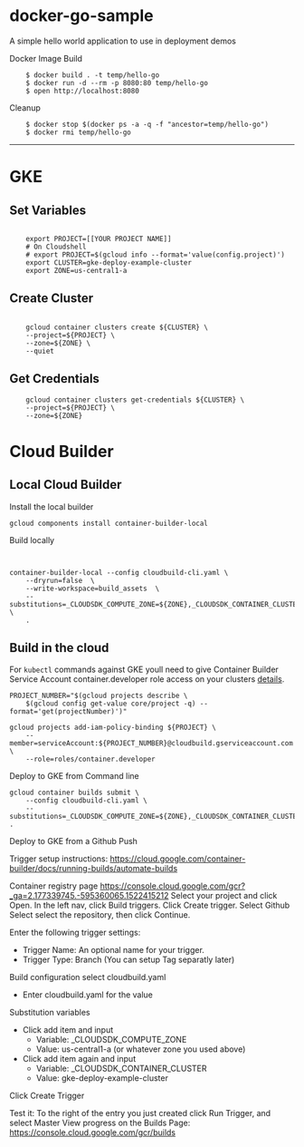 # docker-go-sample


A simple hello world application to use in deployment demos


Docker Image Build

```
    $ docker build . -t temp/hello-go
    $ docker run -d --rm -p 8080:80 temp/hello-go
    $ open http://localhost:8080

```


Cleanup

```
    $ docker stop $(docker ps -a -q -f "ancestor=temp/hello-go")
    $ docker rmi temp/hello-go
```

---

# GKE



## Set Variables

```
 
    export PROJECT=[[YOUR PROJECT NAME]]
    # On Cloudshell
    # export PROJECT=$(gcloud info --format='value(config.project)')
    export CLUSTER=gke-deploy-example-cluster
    export ZONE=us-central1-a

```
## Create Cluster

```

    gcloud container clusters create ${CLUSTER} \
    --project=${PROJECT} \
    --zone=${ZONE} \
    --quiet

```

## Get Credentials

```
    gcloud container clusters get-credentials ${CLUSTER} \
    --project=${PROJECT} \
    --zone=${ZONE}

```

# Cloud Builder


## Local Cloud Builder

Install the local builder
```
gcloud components install container-builder-local
```

Build locally
```


container-builder-local --config cloudbuild-cli.yaml \
    --dryrun=false  \
    --write-workspace=build_assets  \
    --substitutions=_CLOUDSDK_COMPUTE_ZONE=${ZONE},_CLOUDSDK_CONTAINER_CLUSTER=${CLUSTER},_TAG_NAME=18 \
    .
```



## Build in the cloud


For `kubectl` commands against GKE youll need to give Container Builder Service Account container.developer role access on your clusters [details](https://github.com/GoogleCloudPlatform/cloud-builders/tree/master/kubectl).

```
PROJECT_NUMBER="$(gcloud projects describe \
    $(gcloud config get-value core/project -q) --format='get(projectNumber)')"

gcloud projects add-iam-policy-binding ${PROJECT} \
    --member=serviceAccount:${PROJECT_NUMBER}@cloudbuild.gserviceaccount.com \
    --role=roles/container.developer

```


Deploy to GKE from Command line

```
gcloud container builds submit \
    --config cloudbuild-cli.yaml \
    --substitutions=_CLOUDSDK_COMPUTE_ZONE=${ZONE},_CLOUDSDK_CONTAINER_CLUSTER=${CLUSTER},_TAG_NAME=16 .

```

Deploy to GKE from a Github Push

Trigger setup instructions: https://cloud.google.com/container-builder/docs/running-builds/automate-builds


Container registry page
https://console.cloud.google.com/gcr?_ga=2.177339745.-595360065.1522415212
Select your project and click Open.
In the left nav, click Build triggers.
Click Create trigger.
Select Github
Select select the repository, then click Continue.

Enter the following trigger settings:
- Trigger Name: An optional name for your trigger.
- Trigger Type: Branch (You can setup Tag separatly later)

Build configuration select cloudbuild.yaml
- Enter cloudbuild.yaml for the value

Substitution variables
- Click add item and input
    - Variable: _CLOUDSDK_COMPUTE_ZONE  
    - Value: us-central1-a (or whatever zone you used above)
- Click add item again and input
    - Variable: _CLOUDSDK_CONTAINER_CLUSTER
    - Value: gke-deploy-example-cluster

Click Create Trigger

Test it: To the right of the entry you just created click Run Trigger, and select Master
View progress on the Builds Page: https://console.cloud.google.com/gcr/builds